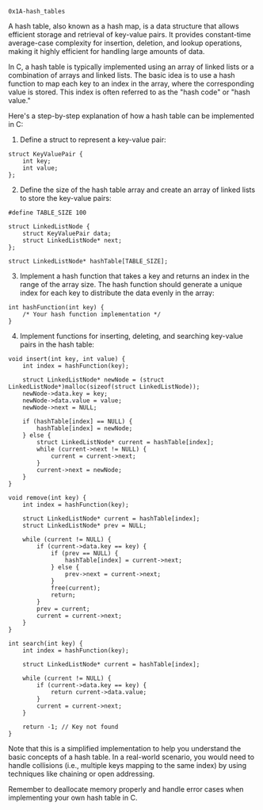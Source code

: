 `0x1A-hash_tables`

A hash table, also known as a hash map, is a data structure that allows efficient storage and retrieval of key-value
pairs. It provides constant-time average-case complexity for insertion, deletion, and lookup operations, making it
highly efficient for handling large amounts of data.

In C, a hash table is typically implemented using an array of linked lists or a combination of arrays and linked lists.
The basic idea is to use a hash function to map each key to an index in the array, where the corresponding
value is stored. This index is often referred to as the "hash code" or "hash value."

Here's a step-by-step explanation of how a hash table can be implemented in C:

1.  Define a struct to represent a key-value pair:
```
struct KeyValuePair {
    int key;
    int value;
};
```
2.  Define the size of the hash table array and create an array of linked lists to store the key-value pairs:
```
#define TABLE_SIZE 100

struct LinkedListNode {
    struct KeyValuePair data;
    struct LinkedListNode* next;
};

struct LinkedListNode* hashTable[TABLE_SIZE];
```
3.  Implement a hash function that takes a key and returns an index in the range of the array size.
    The hash function should generate a unique index for each key to distribute the data evenly in the array:
```
int hashFunction(int key) {
    /* Your hash function implementation */
}
```
4.  Implement functions for inserting, deleting, and searching key-value pairs in the hash table:
```
void insert(int key, int value) {
    int index = hashFunction(key);
    
    struct LinkedListNode* newNode = (struct LinkedListNode*)malloc(sizeof(struct LinkedListNode));
    newNode->data.key = key;
    newNode->data.value = value;
    newNode->next = NULL;
    
    if (hashTable[index] == NULL) {
        hashTable[index] = newNode;
    } else {
        struct LinkedListNode* current = hashTable[index];
        while (current->next != NULL) {
            current = current->next;
        }
        current->next = newNode;
    }
}

void remove(int key) {
    int index = hashFunction(key);
    
    struct LinkedListNode* current = hashTable[index];
    struct LinkedListNode* prev = NULL;
    
    while (current != NULL) {
        if (current->data.key == key) {
            if (prev == NULL) {
                hashTable[index] = current->next;
            } else {
                prev->next = current->next;
            }
            free(current);
            return;
        }
        prev = current;
        current = current->next;
    }
}

int search(int key) {
    int index = hashFunction(key);
    
    struct LinkedListNode* current = hashTable[index];
    
    while (current != NULL) {
        if (current->data.key == key) {
            return current->data.value;
        }
        current = current->next;
    }
    
    return -1; // Key not found
}
```
Note that this is a simplified implementation to help you understand the basic concepts of a hash table.
In a real-world scenario, you would need to handle collisions (i.e., multiple keys mapping to the same index)
by using techniques like chaining or open addressing.

Remember to deallocate memory properly and handle error cases when implementing your own hash table in C.
